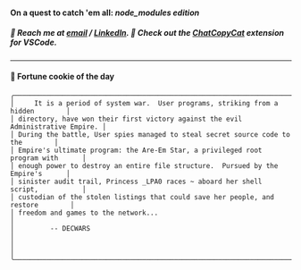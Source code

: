 #### On a quest to catch 'em all: *node_modules edition*

##### :calling: Reach me at **[email](mailto:johannes@stenmark.in)** ***/*** **[LinkedIn](https://www.linkedin.com/in/johannes-stenmark)**.  :feet: Check out the [ChatCopyCat](https://github.com/jstenmark/ChatCopyCat) extension for VSCode.

---
#### :cookie: Fortune cookie of the day
```smalltalk
╭─────────────────────────────────────────────────────────────────────────────────╮
│     It is a period of system war.  User programs, striking from a hidden        │
│ directory, have won their first victory against the evil Administrative Empire. │
│ During the battle, User spies managed to steal secret source code to the        │
│ Empire's ultimate program: the Are-Em Star, a privileged root program with      │
│ enough power to destroy an entire file structure.  Pursued by the Empire's      │
│ sinister audit trail, Princess _LPA0 races ~ aboard her shell script,           │
│ custodian of the stolen listings that could save her people, and restore        │
│ freedom and games to the network...                                             │
│         -- DECWARS                                                              │
│                                                                                 │
╰─────────────────────────────────────────────────────────────────────────────────╯
```
